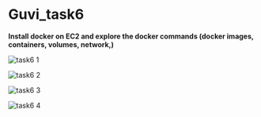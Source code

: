 # Guvi_task6

**Install docker on EC2 and explore the docker commands (docker images, containers, volumes, network,)**

![task6 1](https://github.com/suganyaanbalagan123/Guvi_task6/assets/133192593/78cdaaaf-71e8-488a-833f-978f0752d6ee)

![task6 2](https://github.com/suganyaanbalagan123/Guvi_task6/assets/133192593/4e856642-8bd7-4663-8d7e-98af11365bb2)

![task6 3](https://github.com/suganyaanbalagan123/Guvi_task6/assets/133192593/809c25c8-cb27-414d-8614-6375dcffa872)

![task6 4](https://github.com/suganyaanbalagan123/Guvi_task6/assets/133192593/dec912dd-c011-4d0f-8beb-09e6079283e1)


